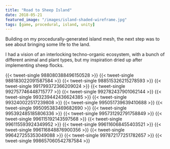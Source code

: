 ```yaml
---
title: "Road to Sheep Island"
date: 2018-05-21
featured_image: "/images/island-shaded-wireframe.jpg"
tags: [game, procedural, island, unity]
---
```

Building on my procedurally-generated island mesh, the next step was to see about bringing some life to the land.
<!--more-->
I had a vision of an interlocking techno-organic ecosystem, with a bunch of different animal and plant types, but my inspiration dried up after implementing sheep flocks.

{{< tweet-single 988080388496150528 >}}
{{< tweet-single 988183022091587584 >}}
{{< tweet-single 988515326215278593 >}}
{{< tweet-single 991799372366209024 >}}
{{< tweet-single 992757746448715777 >}}
{{< tweet-single 992782437901062144 >}}
{{< tweet-single 993239442436624385 >}}
{{< tweet-single 993240022517239808 >}}
{{< tweet-single 995051739639410688 >}}
{{< tweet-single 995095383469682690 >}}
{{< tweet-single 995392485185806336 >}}
{{< tweet-single 995731292791758849 >}}
{{< tweet-single 996115192143597568 >}}
{{< tweet-single 996115593924349952 >}}
{{< tweet-single 996116068455403521 >}}
{{< tweet-single 996116848876900356 >}}
{{< tweet-single 996427255353049088 >}}
{{< tweet-single 997872177251782657 >}}
{{< tweet-single 998657060542787584 >}}